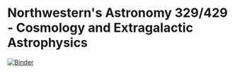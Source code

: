 # Northwestern's Astronomy 329/429 - Cosmology and Extragalactic Astrophysics

[![Binder](https://mybinder.org/badge_logo.svg)](https://mybinder.org/v2/gh/lzkelley/nu-astron-329_notebooks/HEAD)
